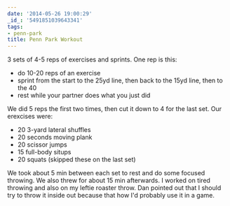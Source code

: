 ```yaml
---
date: '2014-05-26 19:00:29'
_id_: '5491851039643341'
tags:
- penn-park
title: Penn Park Workout
---
```


3 sets of 4-5 reps of exercises and sprints. One rep is this:

- do 10-20 reps of an exercise
- sprint from the start to the 25yd line, then back to the 15yd line, then to the 40
- rest while your partner does what you just did

We did 5 reps the first two times, then cut it down to 4 for the last set. Our erexcises were:

- 20 3-yard lateral shuffles
- 20 seconds moving plank
- 20 scissor jumps
- 15 full-body situps
- 20 squats (skipped these on the last set)

We took about 5 min between each set to rest and do some focused throwing. We also threw for about 15 min afterwards. I worked on tired throwing and also on my leftie roaster throw. Dan pointed out that I should try to throw it inside out because that how I'd probably use it in a game.
